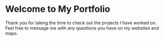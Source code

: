 <h1>Welcome to My Portfolio</h1>
<p>Thank you for taking the time to check out the projects I have worked on. Feel free to message me with any questions you have on my websites and maps.</p>
